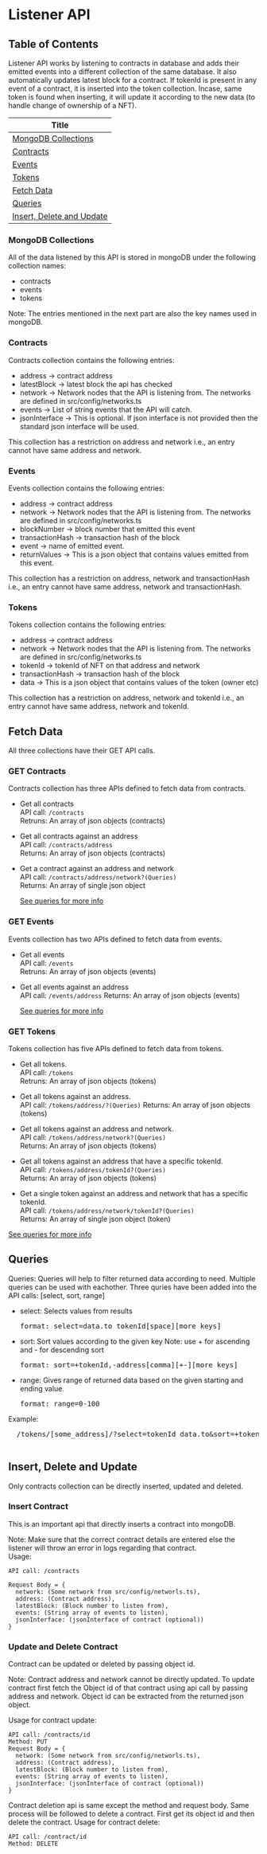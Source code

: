 # Listener API


## Table of Contents

Listener API works by listening to contracts in database and adds their emitted events into a different collection of the same database. It also automatically updates latest block for a contract. If tokenId is present in any event of a contract, it is inserted into the token collection. Incase, same token is found when inserting, it will update it according to the new data (to handle change of ownership of a NFT).

| Title           |
----------------------------------------- |
| [MongoDB Collections](#mongodb-collections)          
| [Contracts](#contracts)           
| [Events](#events)     
| [Tokens](#tokens)         
| [Fetch Data](#fetch-data)           
| [Queries](#queries)
| [Insert, Delete and Update](#insert-delete-and-update)


### MongoDB Collections

All of the data listened by this API is stored in mongoDB under the following collection names:

- contracts
- events
- tokens

Note: The entries mentioned in the next part are also the key names used in mongoDB.

### Contracts

Contracts collection contains the following entries:

- address -> contract address
- latestBlock -> latest block the api has checked
- network -> Network nodes that the API is listening from. The networks are defined in src/config/networks.ts
- events -> List of string events that the API will catch.
- jsonInterface -> This is optional. If json interface is not provided then the standard json interface will be used.

This collection has a restriction on address and network i.e., an entry cannot have same address and network.

### Events

Events collection contains the following entries:

- address -> contract address
- network -> Network nodes that the API is listening from. The networks are defined in src/config/networks.ts
- blockNumber -> block number that emitted this event
- transactionHash -> transaction hash of the block
- event -> name of emitted event.
- returnValues -> This is a json object that contains values emitted from this event.

This collection has a restriction on address, network and transactionHash i.e., an entry cannot have same address, network and transactionHash.

### Tokens

Tokens collection contains the following entries:

- address -> contract address
- network -> Network nodes that the API is listening from. The networks are defined in src/config/networks.ts
- tokenId -> tokenId of NFT on that address and network
- transactionHash -> transaction hash of the block
- data -> This is a json object that contains values of the token (owner etc)

This collection has a restriction on address, network and tokenId i.e., an entry cannot have same address, network and tokenId.

## Fetch Data

All three collections have their GET API calls.

### GET Contracts

Contracts collection has three APIs defined to fetch data from contracts.

- Get all contracts <br/>
  API call: `/contracts` <br/>
  Retruns: An array of json objects (contracts)

- Get all contracts against an address <br/>
  API call: `/contracts/address` <br/>
  Returns: An array of json objects (contracts)

- Get a contract against an address and network <br/>
  API call: `/contracts/address/network?(Queries)` <br/>
  Returns: An array of single json object

  [See queries for more info](#queries)<br/>

### GET Events

Events collection has two APIs defined to fetch data from events.

- Get all events <br/>
  API call: `/events` <br/>
  Retruns: An array of json objects (events)

- Get all events against an address <br/>
  API call: `/events/address`
  Returns: An array of json objects (events)

  [See queries for more info](#queries)<br/>

### GET Tokens

Tokens collection has five APIs defined to fetch data from tokens.

- Get all tokens.<br/>
  API call: `/tokens` <br/>
  Retruns: An array of json objects (tokens)

- Get all tokens against an address.<br/>
  API call: `/tokens/address/?(Queries)`
  Returns: An array of json objects (tokens)

- Get all tokens against an address and network.<br/>
  API call: `/tokens/address/network?(Queries)` <br/>
  Returns: An array of json objects (tokens)

- Get all tokens against an address that have a specific tokenId.<br/>
API call: `/tokens/address/tokenId?(Queries)` <br/>
Returns: An array of json objects (tokens)

- Get a single token against an address and network that has a specific tokenId. <br/>
API call: `/tokens/address/network/tokenId?(Queries)` <br/>
Returns: An array of single json object (token)

 [See queries for more info](#queries)<br/>


## Queries
Queries: Queries will help to filter returned data according to need. Multiple queries can be used with eachother.
Three quries have been added into the API calls: [select, sort, range]

  - select: Selects values from results <br/>
    <pre>
    format: select=data.to tokenId[space][more keys] 
    </pre>
  - sort: Sort values according to the given key 
    Note: use + for ascending and - for descending sort
    <br/>
    <pre>
    format: sort=+tokenId,-address[comma][+-][more keys] 
    </pre>
  - range: Gives range of returned data based on the given starting and ending value.
    <pre>
    format: range=0-100
    </pre>
  Example: <br/>

  <pre>
  /tokens/[some_address]/?select=tokenId data.to&sort=+tokenId&range=100-150
  </pre>

## Insert, Delete and Update

Only contracts collection can be directly inserted, updated and deleted.

### Insert Contract
This is an important api that directly inserts a contract into mongoDB.<br/>

Note: Make sure that the correct contract details are entered else the listener will throw an error in logs regarding that contract. <br/>
Usage:
```
API call: /contracts

Request Body = {
  network: (Some network from src/config/networls.ts),
  address: (Contract address),
  latestBlock: (Block number to listen from),
  events: (String array of events to listen),
  jsonInterface: (jsonInterface of contract (optional))
}
```

### Update and Delete Contract
Contract can be updated or deleted by passing object id.<br/>

Note: Contract address and network cannot be directly updated. To update contract first fetch the Object id of that contract using api call by passing address and network. Object id can be extracted from the returned json object.

Usage for contract update:
```
API call: /contracts/id
Method: PUT
Request Body = {
  network: (Some network from src/config/networls.ts),
  address: (Contract address),
  latestBlock: (Block number to listen from),
  events: (String array of events to listen),
  jsonInterface: (jsonInterface of contract (optional))
}
```
Contract deletion api is same except the method and request body. Same process will be followed to delete a contract. First get its object id and then delete the contract.
Usage for contract delete:

```
API call: /contract/id
Method: DELETE
```